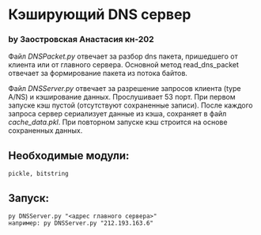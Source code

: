 # Кэширующий DNS сервер
### by Заостровская Анастасия кн-202

Файл *DNSPacket.py* отвечает за разбор dns пакета, пришедшего от клиента или
от главного сервера. Основной метод read_dns_packet отвечает за формирование 
пакета из потока байтов.

Файл *DNSServer.py* отвечает за разрешение запросов клиента (type A/NS) и
кэширование данных. Прослушивает 53 порт. При первом запуске кэш пустой
(отсутствуют сохраненные записи). После каждого запроса сервер сериализует
данные из кэша, сохраняет в файл *cache_data.pkl*. При повторном запуске кэш
строится на основе сохраненных данных.

## Необходимые модули:
	pickle, bitstring

## Запуск:
	py DNSServer.py "<адрес главного сервера>"
	например: py DNSServer.py "212.193.163.6"